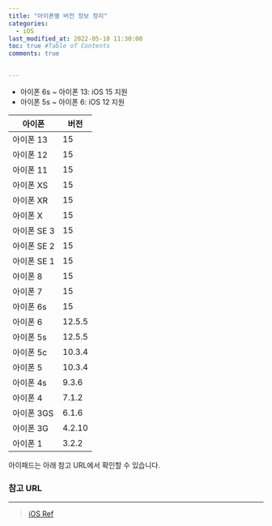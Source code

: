 ```yaml
---
title: "아이폰별 버전 정보 정리"
categories: 
  - iOS
last_modified_at: 2022-05-10 11:30:00
toc: true #Table of Contents
comments: true


---
```


- 아이폰 6s ~ 아이폰 13: iOS 15 지원
- 아이폰 5s ~ 아이폰 6: iOS 12 지원

| 아이폰      | 버전   |
| ----------- | ------ |
| 아이폰 13   | 15     |
| 아이폰 12   | 15     |
| 아이폰 11   | 15     |
| 아이폰 XS   | 15     |
| 아이폰 XR   | 15     |
| 아이폰 X    | 15     |
| 아이폰 SE 3 | 15     |
| 아이폰 SE 2 | 15     |
| 아이폰 SE 1 | 15     |
| 아이폰 8    | 15     |
| 아이폰 7    | 15     |
| 아이폰 6s   | 15     |
| 아이폰 6    | 12.5.5 |
| 아이폰 5s   | 12.5.5 |
| 아이폰 5c   | 10.3.4 |
| 아이폰 5    | 10.3.4 |
| 아이폰 4s   | 9.3.6  |
| 아이폰 4    | 7.1.2  |
| 아이폰 3GS  | 6.1.6  |
| 아이폰 3G   | 4.2.10 |
| 아이폰 1    | 3.2.2  |

아이패드는 아래 참고 URL에서 확인할 수 있습니다.

### 참고 URL

---

> [iOS Ref](https://iosref.com/ios)
